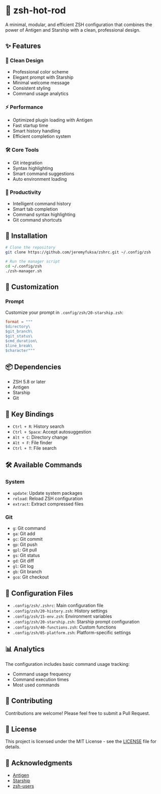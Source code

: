 # 🚀 zsh-hot-rod

A minimal, modular, and efficient ZSH configuration that combines the power of Antigen and Starship with a clean, professional design.

## ✨ Features

### 🎨 Clean Design
- Professional color scheme
- Elegant prompt with Starship
- Minimal welcome message
- Consistent styling
- Command usage analytics

### ⚡ Performance
- Optimized plugin loading with Antigen
- Fast startup time
- Smart history handling
- Efficient completion system

### 🛠️ Core Tools
- Git integration
- Syntax highlighting
- Smart command suggestions
- Auto environment loading

### 🎯 Productivity
- Intelligent command history
- Smart tab completion
- Command syntax highlighting
- Git command shortcuts

## 🚀 Installation

```bash
# Clone the repository
git clone https://github.com/jeremyfuksa/zshrc.git ~/.config/zsh

# Run the manager script
cd ~/.config/zsh
./zsh-manager.sh
```

## 🎨 Customization

### Prompt
Customize your prompt in `.config/zsh/20-starship.zsh`:

```toml
format = """
$directory\
$git_branch\
$git_status\
$cmd_duration\
$line_break\
$character"""
```

## 📦 Dependencies

- ZSH 5.8 or later
- Antigen
- Starship
- Git

## 🎯 Key Bindings

- `Ctrl + R`: History search
- `Ctrl + Space`: Accept autosuggestion
- `Alt + C`: Directory change
- `Alt + F`: File finder
- `Ctrl + T`: File search

## 🛠️ Available Commands

### System
- `update`: Update system packages
- `reload`: Reload ZSH configuration
- `extract`: Extract compressed files

### Git
- `g`: Git command
- `ga`: Git add
- `gc`: Git commit
- `gp`: Git push
- `gpl`: Git pull
- `gs`: Git status
- `gd`: Git diff
- `gl`: Git log
- `gb`: Git branch
- `gco`: Git checkout

## 🔧 Configuration Files

- `.config/zsh/.zshrc`: Main configuration file
- `.config/zsh/20-history.zsh`: History settings
- `.config/zsh/15-env.zsh`: Environment variables
- `.config/zsh/20-starship.zsh`: Starship prompt configuration
- `.config/zsh/40-functions.zsh`: Custom functions
- `.config/zsh/05-platform.zsh`: Platform-specific settings

## 📊 Analytics

The configuration includes basic command usage tracking:

- Command usage frequency
- Command execution times
- Most used commands

## 🤝 Contributing

Contributions are welcome! Please feel free to submit a Pull Request.

## 📝 License

This project is licensed under the MIT License - see the [LICENSE](LICENSE) file for details.

## 🙏 Acknowledgments

- [Antigen](https://github.com/zsh-users/antigen)
- [Starship](https://starship.rs)
- [zsh-users](https://github.com/zsh-users)
